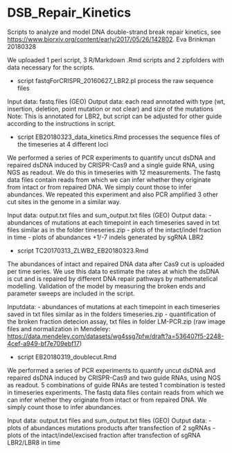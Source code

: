 # DSB_Repair_Kinetics
Scripts to analyze and model DNA double-strand break repair kinetics, see <https://www.biorxiv.org/content/early/2017/05/26/142802>.
Eva Brinkman 20180328


We uploaded 1 perl script, 3 R/Markdown .Rmd scripts and 2 zipfolders with data necessary for the scripts.

- script fastqForCRISPR_20160627_LBR2.pl process the raw sequence files 

Input data: 	fastq.files (GEO)
Output data:	each read annotated with type (wt, insertion, deletion, point mutation or not clear) and size of the mutations
Note:		This is annotated for LBR2, but script can be adjusted for other guide according to the instructions in script.

 
- script EB20180323_data_kinetics.Rmd processes the sequence files of the timeseries at 4 different loci

We performed a series of PCR experiments to quantify uncut dsDNA and repaired dsDNA induced by CRISPR-Cas9 and a single guide RNA, using NGS as readout. 
We do this in timeseries with 12 measurements. The fastq data files contain reads from which we can infer whether they originate from intact or from repaired DNA. We simply count those to infer abundances.
We repeated this experiment and also PCR amplified 3 other cut sites in the genome in a similar way.

Input data: 	output.txt files  and sum_output.txt files (GEO)
Output data: 	- abundances of mutations at each timepoint in each timeseries saved in txt files similar as in the folder timeseries.zip
		- plots of the intact/indel fraction in time
		- plots of abundances +1/-7 indels generated by sgRNA LBR2


- script TC20170313_ZLWB2_EB20180323.Rmd

The abundances of intact and repaired DNA data after Cas9 cut is uploaded per time series. 
We use this data to estimate the rates at which the dsDNA is cut and is repaired by different DNA repair pathways by mathematelical modelling.
Validation of the model by measuring the broken ends and parameter sweeps are included in the script.

Inputdata: 	- abundances of mutations at each timepoint in each timeseries saved in txt files similar as in the folders timeseries.zip
		- quantification of the broken fraction detecion assay, txt files in folder LM-PCR.zip (raw image files and normalization in Mendeley: https://data.mendeley.com/datasets/wg4ssg7pfw/draft?a=536407f5-2248-4cef-a949-bf7e709ebf17)  



- script EB20180319_doublecut.Rmd

We performed a series of PCR experiments to quantify uncut dsDNA and repaired dsDNA induced by CRISPR-Cas9 and two guide RNAs, using NGS as readout. 
5 combinations of guide RNAs are tested
1 combination is tested in timeseries experiments.
The fastq data files contain reads from which we can infer whether they originate from intact or from repaired DNA. We simply count those to infer abundances.

Input data: 	output.txt files  and sum_output.txt files (GEO)
Output data: 	- plots of abundances mutations products after transfection of 2 sgRNAs
		- plots of the intact/indel/excised fraction after transfection of sgRNA LBR2/LBR8 in time
